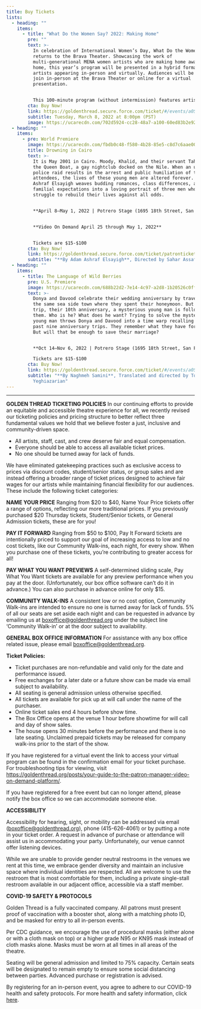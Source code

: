 ```yaml
---
title: Buy Tickets
lists:
  - heading: ""
    items:
      - title: "What Do the Women Say? 2022: Making Home"
        pre: ""
        text: >-
          In celebration of International Women’s Day, What Do the Women Say?
          returns to the Brava Theater. Showcasing the work of
          multi-generational MENA women artists who are making home away from
          home, this year’s program will be presented in a hybrid format with
          artists appearing in-person and virtually. Audiences will be able to
          join in-person at the Brava Theater or online for a virtual
          presentation.


          This 100-minute program (without intermission) features artist presentations followed by a facilitated conversation between the participating artists and the audience.
        cta: Buy Now!
        link: https://goldenthread.secure.force.com/ticket/#/events/a0S3Z000007ZfF3UAK
        subtitle: Tuesday, March 8, 2022 at 8:00pm (PST)
        image: https://ucarecdn.com/702d5924-cc28-48a7-a100-60ed83b2e92d/
  - heading: ""
    items:
      - pre: World Premiere
        image: https://ucarecdn.com/fbdb0c48-f580-4b28-85e5-c8d7c6aae007/
        title: Drowning in Cairo
        text: >-
          It is May 2001 in Cairo. Moody, Khalid, and their servant Taha are on
          the Queen Boat, a gay nightclub docked on the Nile. When an unexpected
          police raid results in the arrest and public humiliation of the
          attendees, the lives of these young men are altered forever. Adam
          Ashraf Elsayigh weaves budding romances, class differences, and
          familial expectations into a loving portrait of three men who all
          struggle to rebuild their lives against all odds.


          **April 8–May 1, 2022 | Potrero Stage (1695 18th Street, San Francisco)**


          **Video On Demand April 25 through May 1, 2022**


          Tickets are $15-$100
        cta: Buy Now!
        link: https://goldenthread.secure.force.com/ticket/patronticket__publicticketapp#/
        subtitle: "**By Adam Ashraf Elsayigh**, Directed by Sahar Assaf"
  - heading: ""
    items:
      - title: The Language of Wild Berries
        pre: U.S. Premiere
        image: https://ucarecdn.com/688b22d2-7e14-4c97-a2d8-1b20526c0ff4/
        text: >-
          Donya and Davood celebrate their wedding anniversary by traveling to
          the same sea side town where they spent their honeymoon. But on this
          trip, their 10th anniversary, a mysterious young man is following
          them. Who is he? What does he want? Trying to solve the mystery of the
          young man throws Donya and Davood into a time warp recalling their
          past nine anniversary trips. They remember what they have forgotten.
          But will that be enough to save their marriage?


          **Oct 14–Nov 6, 2022 | Potrero Stage (1695 18th Street, San Francisco)**

          Tickets are $15-$100
        cta: Buy Now!
        link: https://goldenthread.secure.force.com/ticket/#/events/a0S3Z000007ZpRWUA0
        subtitle: "**By Naghmeh Samini**, Translated and directed by Torange
          Yeghiazarian"
---
```

- - -

**GOLDEN THREAD TICKETING POLICIES**
In our continuing efforts to provide an equitable and accessible theatre experience for all, we recently revised our ticketing policies and pricing structure to better reflect three fundamental values we hold that we believe foster a just, inclusive and community-driven space.

* All artists, staff, cast, and crew deserve fair and equal compensation.
* Everyone should be able to access all available ticket prices.
* No one should be turned away for lack of funds.

We have eliminated gatekeeping practices such as exclusive access to prices via discount codes, student/senior status, or group sales and are instead offering a broader range of ticket prices designed to achieve fair wages for our artists while maintaining financial flexibility for our audiences. These include the following ticket categories:

**NAME YOUR PRICE** 
Ranging from $20 to $40, Name Your Price tickets offer a range of options, reflecting our more traditional prices. If you previously purchased $20 Thursday tickets, Student/Senior tickets, or General Admission tickets, these are for you!

**PAY IT FORWARD** 
Ranging from $50 to $100, Pay It Forward tickets are intentionally priced to support our goal of increasing access to low and no cost tickets, like our Community Walk-ins, each night, for every show. When you purchase one of these tickets, you’re contributing to greater access for all!

**PAY WHAT YOU WANT PREVIEWS**
A self-determined sliding scale, Pay What You Want tickets are available for any preview performance when you pay at the door. (Unfortunately, our box office software can’t do it in advance.) You can also purchase in advance online for only $15.

**COMMUNITY WALK-INS**
A consistent low or no cost option, Community Walk-ins are intended to ensure no one is turned away for lack of funds. 5% of all our seats are set aside each night and can be requested in advance by emailing us at boxoffice@goldenthread.org under the subject line ‘Community Walk-in’ or at the door subject to availability. 

**GENERAL BOX OFFICE INFORMATION**
For assistance with any box office related issue, please email boxoffice@goldenthread.org.

**Ticket Policies:**

* Ticket purchases are non-refundable and valid only for the date and performance issued.
* Free exchanges for a later date or a future show can be made via email subject to availability.
* All seating is general admission unless otherwise specified.
* All tickets are available for pick up at will call under the name of the purchaser.
* Online ticket sales end 4 hours before show time.
* The Box Office opens at the venue 1 hour before showtime for will call and day of show sales. 
* The house opens 30 minutes before the performance and there is no late seating. Unclaimed prepaid tickets may be released for company walk-ins prior to the start of the show.

If you have registered for a virtual event the link to access your virtual program can be found in the confirmation email for your ticket purchase. For troubleshooting tips for viewing, visit https://goldenthread.org/posts/your-guide-to-the-patron-manager-video-on-demand-platform/.

If you have registered for a free event but can no longer attend, please notify the box office so we can accommodate someone else.

**ACCESSIBILITY**

Accessibility for hearing, sight, or mobility can be addressed via email (boxoffice@goldenthread.org), phone (415-626-4061) or by putting a note in your ticket order. A request in advance of purchase or attendance will assist us in accommodating your party. Unfortunately, our venue cannot offer listening devices.

While we are unable to provide gender neutral restrooms in the venues we rent at this time, we embrace gender diversity and maintain an inclusive space where individual identities are respected. All are welcome to use the restroom that is most comfortable for them, including a private single-stall restroom available in our adjacent office, accessible via a staff member.

**COVID-19 SAFETY & PROTOCOLS** 

Golden Thread is a fully vaccinated company. All patrons must present proof of vaccination with a booster shot, along with a matching photo ID, and be masked for entry to all in-person events.

Per CDC guidance, we encourage the use of procedural masks (either alone or with a cloth mask on top) or a higher grade N95 or KN95 mask instead of cloth masks alone. Masks must be worn at all times in all areas of the theatre.

Seating will be general admission and limited to 75% capacity. Certain seats will be designated to remain empty to ensure some social distancing between parties. Advanced purchase or registration is advised.

By registering for an in-person event, you agree to adhere to our COVID-19 health and safety protocols. For more health and safety information, click [here](https://goldenthread.org/posts/health-safety-protocols/).